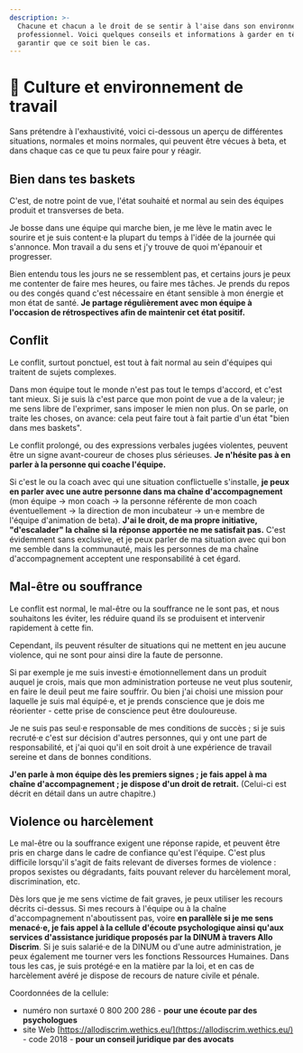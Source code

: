 ```yaml
---
description: >-
  Chacune et chacun a le droit de se sentir à l'aise dans son environnement
  professionnel. Voici quelques conseils et informations à garder en tête pour
  garantir que ce soit bien le cas.
---
```


# 💖 Culture et environnement de travail

Sans prétendre à l'exhaustivité, voici ci-dessous un aperçu de différentes situations, normales et moins normales, qui peuvent être vécues à beta, et dans chaque cas ce que tu peux faire pour y réagir.

## Bien dans tes baskets

C'est, de notre point de vue, l'état souhaité et normal au sein des équipes produit et transverses de beta.

Je bosse dans une équipe qui marche bien, je me lève le matin avec le sourire et je suis content·e la plupart du temps à l'idée de la journée qui s'annonce. Mon travail a du sens et j'y trouve de quoi m'épanouir et progresser.

Bien entendu tous les jours ne se ressemblent pas, et certains jours je peux me contenter de faire mes heures, ou faire mes tâches. Je prends du repos ou des congés quand c'est nécessaire en étant sensible à mon énergie et mon état de santé. **Je partage régulièrement avec mon équipe à l'occasion de rétrospectives afin de maintenir cet état positif.**

## Conflit

Le conflit, surtout ponctuel, est tout à fait normal au sein d'équipes qui traitent de sujets complexes.

Dans mon équipe tout le monde n'est pas tout le temps d'accord, et c'est tant mieux. Si je suis là c'est parce que mon point de vue a de la valeur; je me sens libre de l'exprimer, sans imposer le mien non plus. On se parle, on traite les choses, on avance: cela peut faire tout à fait partie d'un état "bien dans mes baskets".

Le conflit prolongé, ou des expressions verbales jugées violentes, peuvent être un signe avant-coureur de choses plus sérieuses. **Je n'hésite pas à en parler à la personne qui coache l'équipe.**

Si c'est le ou la coach avec qui une situation conflictuelle s'installe, **je peux en parler avec une autre personne dans ma chaîne d'accompagnement** \(mon équipe -&gt; mon coach -&gt; la personne référente de mon coach éventuellement -&gt; la direction de mon incubateur -&gt; un·e membre de l'équipe d'animation de beta\). **J'ai le droit, de ma propre initiative, "d'escalader" la chaîne si la réponse apportée ne me satisfait pas.** C'est évidemment sans exclusive, et je peux parler de ma situation avec qui bon me semble dans la communauté, mais les personnes de ma chaîne d'accompagnement acceptent une responsabilité à cet égard.

## Mal-être ou souffrance

Le conflit est normal, le mal-être ou la souffrance ne le sont pas, et nous souhaitons les éviter, les réduire quand ils se produisent et intervenir rapidement à cette fin.

Cependant, ils peuvent résulter de situations qui ne mettent en jeu aucune violence, qui ne sont pour ainsi dire la faute de personne.

Si par exemple je me suis investi·e émotionnellement dans un produit auquel je crois, mais que mon administration porteuse ne veut plus soutenir, en faire le deuil peut me faire souffrir. Ou bien j'ai choisi une mission pour laquelle je suis mal équipé·e, et je prends conscience que je dois me réorienter - cette prise de conscience peut être douloureuse.

Je ne suis pas seul·e responsable de mes conditions de succès ; si je suis recruté·e c'est sur décision d'autres personnes, qui y ont une part de responsabilité, et j'ai quoi qu'il en soit droit à une expérience de travail sereine et dans de bonnes conditions.

**J'en parle à mon équipe dès les premiers signes ; je fais appel à ma chaîne d'accompagnement ; je dispose d'un droit de retrait.** \(Celui-ci est décrit en détail dans un autre chapitre.\)

## Violence ou harcèlement

Le mal-être ou la souffrance exigent une réponse rapide, et peuvent être pris en charge dans le cadre de confiance qu'est l'équipe. C'est plus difficile lorsqu'il s'agit de faits relevant de diverses formes de violence : propos sexistes ou dégradants, faits pouvant relever du harcèlement moral, discrimination, etc.

Dès lors que je me sens victime de fait graves, je peux utiliser les recours décrits ci-dessus. Si mes recours à l'équipe ou à la chaîne d'accompagnement n'aboutissent pas, voire **en parallèle si je me sens menacé·e, je fais appel à la cellule d'écoute psychologique ainsi qu'aux services d'assistance juridique proposés par la DINUM à travers Allo Discrim**. Si je suis salarié·e de la DINUM ou d'une autre administration, je peux également me tourner vers les fonctions Ressources Humaines. Dans tous les cas, je suis protégé·e en la matière par la loi, et en cas de harcèlement avéré je dispose de recours de nature civile et pénale.

Coordonnées de la cellule:

* numéro non surtaxé 0 800 200 286 - **pour une écoute par des psychologues**
* site Web [https://allodiscrim.wethics.eu/](https://allodiscrim.wethics.eu/) - code 2018 - **pour un conseil juridique par des avocats**

